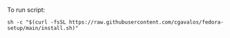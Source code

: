 To run script:

`sh -c "$(curl -fsSL https://raw.githubusercontent.com/cgavalos/fedora-setup/main/install.sh)"`
